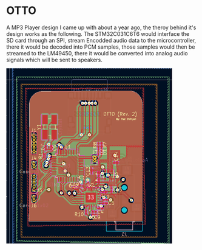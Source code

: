 # OTTO

A MP3 Player design I came up with about a year ago, the theroy behind it's design works as the following. The STM32C031C6T6 would interface the SD card through an SPI, stream Encodded audio data to the microcontroller, there it would be decoded into PCM samples, those samples would then be streamed to the LM49450, there it would be converted into analog audio signals which will be sent to speakers.



![screenshot](OTTO_PCB.png)
